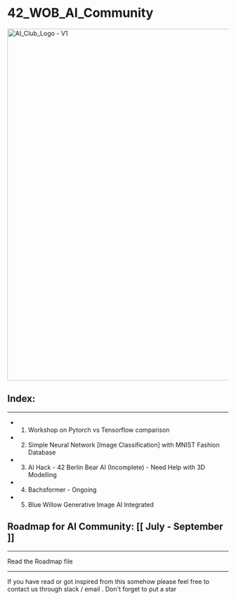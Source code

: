 # 42_WOB_AI_Community
<img src="https://github.com/mdabir1203/42_WOB_AI_Community/assets/66947064/df2f3443-f549-480f-b079-113b0154b6fc" alt="AI_Club_Logo - V1" style="width: 800px;">


## Index:
-------------------------------------------------------------------------------------------------------------------------------------------------------------------------------------------------
-  1. Workshop on Pytorch vs Tensorflow comparison  
-  2. Simple Neural Network [Image Classification] with MNIST Fashion Database
-  3. AI Hack - 42 Berlin Bear AI (Incomplete) - Need Help with 3D Modelling 
-  4. Bachsformer - Ongoing
-  5. Blue Willow Generative Image AI Integrated
   
## Roadmap for AI Community: [[ July - September ]]
----------------------------------------------------------------------------------------------------------------------------------------------------------------------------------------

Read the Roadmap file

----------------------------------------------------------------------------------------------------------------------------------------------------------------------------------------
 If you have read or got inspired from this somehow please feel free to contact us through slack / email .  Don't forget to put a star 
